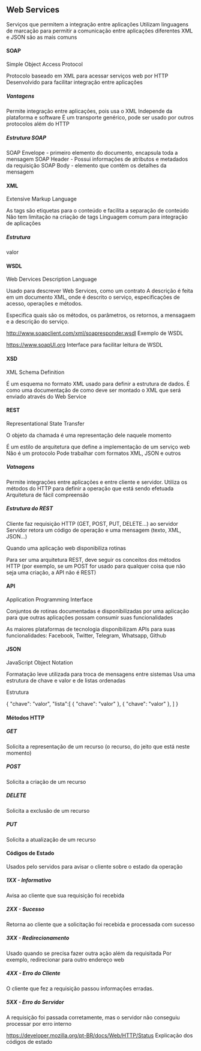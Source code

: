 ## Web Services

Serviços que permitem a integração entre aplicações
Utilizam linguagens de marcação para permitir a comunicação entre aplicações diferentes
XML e JSON são as mais comuns

#### SOAP

Simple Object Access Protocol

Protocolo baseado em XML para acessar serviços web por HTTP
Desenvolvido para facilitar integração entre aplicações

##### Vantagens

Permite integração entre aplicações, pois usa o XML
Independe da plataforma e software
É um transporte genérico, pode ser usado por outros protocolos além do HTTP

##### Estrutura SOAP

SOAP Envelope - primeiro elemento do documento, encapsula toda a mensagem
SOAP Header - Possui informações de atributos e metadados da requisição
SOAP Body - elemento que contém os detalhes da mensagem

#### XML

Extensive Markup Language

As tags são etiquetas para o conteúdo e facilita a separação de conteúdo
Não tem limitação na criação de tags
Linguagem comum para integração de aplicações

##### Estrutura

<envelope>
    <metodo>
        <chave>valor</chave>
    <metodo>
</envelope>

#### WSDL

Web Dervices Description Language

Usado para descrever Web Services, como um contrato
A descrição é feita em um documento XML, onde é descrito o serviço, especificações de acesso, operações e métodos.

Especifica quais são os métodos, os parâmetros, os retornos, a mensagaem e a descrição do serviço.

http://www.soapclient.com/xml/soapresponder.wsdl
Exemplo de WSDL

https://www.soapUI.org
Interface para facilitar leitura de WSDL

#### XSD

XML Schema Definition

É um esquema no formato XML usado para definir a estrutura de dados.
É como uma documentação de como deve ser montado o XML que será enviado através do Web Service

#### REST

Representational State Transfer

O objeto da chamada é uma representação dele naquele momento

É um estilo de arquitetura que define a implementação de um serviço web
Não é um protocolo
Pode trabalhar com formatos XML, JSON e outros

##### Vatnagens

Permite integrações entre aplicações e entre cliente e servidor.
Utiliza os métodos do HTTP para definir a operação que está sendo efetuada
Arquitetura de fácil compreensão

##### Estrutura do REST

Cliente faz requisição HTTP (GET, POST, PUT, DELETE...) ao servidor
Servidor retora um código de operação e uma mensagem (texto, XML, JSON...)

Quando uma aplicação web disponibiliza rotinas

Para ser uma arquitetura REST, deve seguir os conceitos dos métodos HTTP (por exemplo, se um POST for usado para qualquer coisa que não seja uma criação, a API não é REST)

#### API

Application Programming Interface

Conjuntos de rotinas documentadas e disponibilizadas por uma aplicação para que outras aplicações possam consumir suas funcionalidades

As maiores plataformas de tecnologia disponibilizam APIs para suas funcionalidades:
Facebook, Twitter, Telegram, Whatsapp, Github

#### JSON

JavaScript Object Notation

Formatação leve utilizada para troca de mensagens entre sistemas
Usa uma estrutura de chave e valor e de listas ordenadas

Estrutura

{
    "chave": "valor",
    "lista":[
        {
            "chave": "valor"
        },
        {
            "chave": "valor"
        },
    ]
}

#### Métodos HTTP

##### GET
Solicita a representação de um recurso (o recurso, do jeito que está neste momento)

##### POST
Solicita a criação de um recurso

##### DELETE
Solicita a exclusão de um recurso

##### PUT
Solicita a atualização de um recurso

#### Códigos de Estado

Usados pelo servidos para avisar o cliente sobre o estado da operação

##### 1XX - Informativo
Avisa ao cliente que sua requisição foi recebida

##### 2XX - Sucesso
Retorna ao cliente que a solicitação foi recebida e processada com sucesso

##### 3XX - Redirecionamento
Usado quando se precisa fazer outra ação além da requisitada
Por exemplo, redirecionar para outro endereço web

##### 4XX - Erro do Cliente
O cliente que fez a requisição passou informações erradas.

##### 5XX - Erro do Servidor
A requisição foi passada corretamente, mas o servidor não conseguiu processar por erro interno

https://developer.mozilla.org/pt-BR/docs/Web/HTTP/Status
Explicação dos códigos de estado